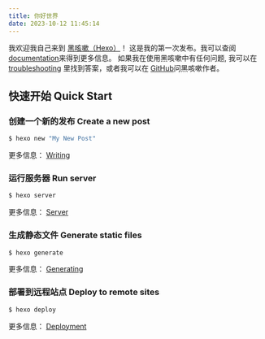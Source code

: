 ```yaml
---
title: 你好世界
date: 2023-10-12 11:45:14
---
```

我欢迎我自己来到 [黑咳嗽（Hexo）](https://hexo.io/)！ 这是我的第一次发布。我可以查阅[documentation](https://hexo.io/docs/)来得到更多信息。 如果我在使用黑咳嗽中有任何问题, 我可以在 [troubleshooting](https://hexo.io/docs/troubleshooting.html) 里找到答案，或者我可以在 [GitHub](https://github.com/hexojs/hexo/issues)问黑咳嗽作者。

## 快速开始  Quick Start

### 创建一个新的发布  Create a new post

``` bash
$ hexo new "My New Post"
```

更多信息： [Writing](https://hexo.io/docs/writing.html)

### 运行服务器  Run server

``` bash
$ hexo server
```

更多信息： [Server](https://hexo.io/docs/server.html)

### 生成静态文件  Generate static files

``` bash
$ hexo generate
```

更多信息： [Generating](https://hexo.io/docs/generating.html)

### 部署到远程站点  Deploy to remote sites

``` bash
$ hexo deploy
```

更多信息： [Deployment](https://hexo.io/docs/one-command-deployment.html)
